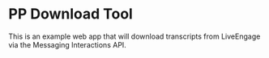 # PP Download Tool
This is an example web app that will download transcripts from LiveEngage via the Messaging Interactions API.
